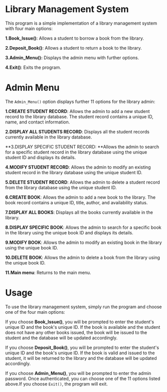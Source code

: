 # Library Management System
This program is a simple implementation of a library management system with four main options:

**1.Book_Issue()**: Allows a student to borrow a book from the library.

**2.Deposit_Book()**: Allows a student to return a book to the library.

**3.Admin_Menu():** Displays the admin menu with further options.

**4.Exit()**: Exits the program.
# Admin Menu
The `Admin_Menu()` option displays further 11 options for the library admin:

**1.CREATE STUDENT RECORD**: Allows the admin to add a new student record to the library database. The student record contains a unique ID, name, and contact information.

**2.DISPLAY ALL STUDENTS RECORD**: Displays all the student records currently available in the library database.

**3.DISPLAY SPECIFIC STUDENT RECORD: **Allows the admin to search for a specific student record in the library database using the unique student ID and displays its details.

**4.MODIFY STUDENT RECORD**: Allows the admin to modify an existing student record in the library database using the unique student ID.

**5.DELETE STUDENT RECORD**: Allows the admin to delete a student record from the library database using the unique student ID.

**6.CREATE BOOK**: Allows the admin to add a new book to the library. The book record contains a unique ID, title, author, and availability status.

**7.DISPLAY ALL BOOKS**: Displays all the books currently available in the library.

**8.DISPLAY SPECIFIC BOOK**: Allows the admin to search for a specific book in the library using the unique book ID and displays its details.

**9.MODIFY BOOK**: Allows the admin to modify an existing book in the library using the unique book ID.

**10.DELETE BOOK**: Allows the admin to delete a book from the library using the unique book ID.

**11.Main menu**: Returns to the main menu.
# Usage
To use the library management system, simply run the program and choose one of the four main options:

If you choose **Book_Issue()**, you will be prompted to enter the student's unique ID and the book's unique ID. If the book is available and the student does not have any other books issued, the book will be issued to the student and the database will be updated accordingly.

If you choose **Deposit_Book()**, you will be prompted to enter the student's unique ID and the book's unique ID. If the book is valid and issued to the student, it will be returned to the library and the database will be updated accordingly.

If you choose **Admin_Menu()**, you will be prompted to enter the admin password. Once authenticated, you can choose one of the 11 options listed above.If you choose `Exit()`, the program will exit.
